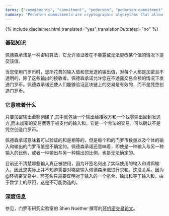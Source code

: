 ```yaml
---
terms: ["commitments", "commitment", "pedersen", "pedersen-commitment", "pedersen-commitments"]
summary: "Pedersen commitments are cryptographic algorythms that allow a prover to commit to a certain value without revealing it or being able to change it"
---
```


{% include disclaimer.html translated="yes" translationOutdated="no" %}
### 基础知识

佩德森承诺是一种密码算法，它允许验证者在不暴露或无法更改某个值的情况下提交该值。

当您使用门罗币时，您所花费的输入值和您发送的输出值，对每个人都是加密且不透明的，除了这些输出的接收者。佩德森承诺允许您在不透露交易金额的情况下发送门罗币。佩德森承诺还使人们能够验证区块链上的交易是有效的，而不是凭空创造门罗币。

### 它意味着什么

只要加密输出金额创建了,其中就包括一个输出给接收方和一个找零输出回到发送方,而未加密的交易费等于被支付的输入和，它是一个合法的交易，可以确认不是凭空创造门罗币。

佩德森承诺意味着可以验证的和是相等的，但是每个和的门罗币数量以及个体的输入和输出的门罗币值是不确定的。佩德森承诺还意味着，即使是一种输入与另一种输入的比例，或者一种输出与另一种输出的比例，也是无法确定的。

目前还不清楚哪些输入真正被使用，因为环签名列出了实际使用的输入和诱饵输入，因此您实际上并不知道需要对哪些输入佩德森承诺进行求和。这没关系，因为@环机密交易中，环签名只需要证明对于输入的一个组合，输出和等于输入和。由于数学上的原因，这是不可能伪造的。

### 深度信息

参见，门罗币研究实验室的 Shen Noether 撰写的[环机密交易论文](https://eprint.iacr.org/2015/1098.pdf)。

